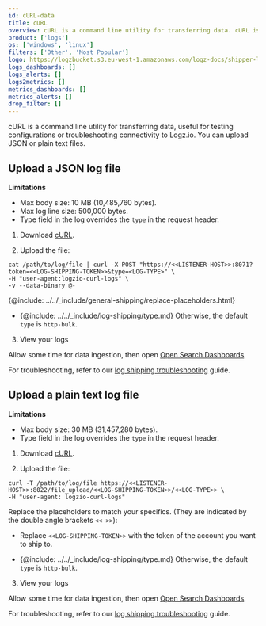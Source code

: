 ```yaml
---
id: cURL-data
title: cURL
overview: cURL is a command line utility for transferring data. cURL is a quick and easy way to test your configuration or troubleshoot your connectivity to Logz.io.
product: ['logs']
os: ['windows', 'linux']
filters: ['Other', 'Most Popular']
logo: https://logzbucket.s3.eu-west-1.amazonaws.com/logz-docs/shipper-logos/curl.svg
logs_dashboards: []
logs_alerts: []
logs2metrics: []
metrics_dashboards: []
metrics_alerts: []
drop_filter: []
---
```



 

cURL is a command line utility for transferring data, useful for testing configurations or troubleshooting connectivity to Logz.io. You can upload JSON or plain text files.

## Upload a JSON log file

**Limitations**

* Max body size: 10 MB (10,485,760 bytes).
* Max log line size: 500,000 bytes.
* Type field in the log overrides the `type` in the request header.

1. Download [cURL](https://curl.haxx.se/download.html).

2. Upload the file:


```shell 
cat /path/to/log/file | curl -X POST "https://<<LISTENER-HOST>>:8071?token=<<LOG-SHIPPING-TOKEN>>&type=<LOG-TYPE>" \
-H "user-agent:logzio-curl-logs" \
-v --data-binary @-
```

{@include: ../../_include/general-shipping/replace-placeholders.html}

* {@include: ../../_include/log-shipping/type.md} Otherwise, the default `type` is `http-bulk`.

3. View your logs

Allow some time for data ingestion, then open [Open Search Dashboards](https://app.logz.io/#/dashboard/osd).

For troubleshooting, refer to our [log shipping troubleshooting](https://docs.logz.io/docs/user-guide/log-management/troubleshooting/log-shipping-troubleshooting/) guide.

 
## Upload a plain text log file



**Limitations**

* Max body size: 30 MB (31,457,280 bytes).
* Type field in the log overrides the `type` in the request header.


1. Download [cURL](https://curl.haxx.se/download.html).

2. Upload the file:


```shell
curl -T /path/to/log/file https://<<LISTENER-HOST>>:8022/file_upload/<<LOG-SHIPPING-TOKEN>>/<<LOG-TYPE>> \
-H "user-agent: logzio-curl-logs"
```

Replace the placeholders to match your specifics. (They are indicated by the double angle brackets `<< >>`):

* Replace `<<LOG-SHIPPING-TOKEN>>` with the token of the account you want to ship to.

* {@include: ../../_include/log-shipping/type.md} Otherwise, the default `type` is `http-bulk`.

3. View your logs

Allow some time for data ingestion, then open [Open Search Dashboards](https://app.logz.io/#/dashboard/osd).

For troubleshooting, refer to our [log shipping troubleshooting](https://docs.logz.io/docs/user-guide/log-management/troubleshooting/log-shipping-troubleshooting/) guide.

 

  